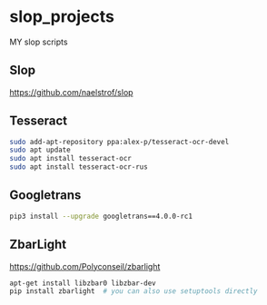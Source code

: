 # slop_projects
MY slop scripts

## Slop
https://github.com/naelstrof/slop

## Tesseract

```bash
sudo add-apt-repository ppa:alex-p/tesseract-ocr-devel
sudo apt update
sudo apt install tesseract-ocr
sudo apt install tesseract-ocr-rus
```

## Googletrans

```bash
pip3 install --upgrade googletrans==4.0.0-rc1
```

## ZbarLight

https://github.com/Polyconseil/zbarlight
```bash
apt-get install libzbar0 libzbar-dev
pip install zbarlight  # you can also use setuptools directly
```
